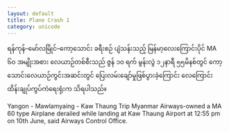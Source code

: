 ```yaml
---
layout: default
title: Plane Crash 1
category: unicode
---
```


<p class="hide-trigger"><span class="mm3">ရန်ကုန်–မော်လမြိုင်–ကော့သောင်း ခရီးစဉ် ပျံသန်းသည့် မြန်မာ့လေးကြောင်းပိုင် MA ၆၀ အမျိုးအစား လေယာဉ်တစ်စီးသည် ဇွန် ၁၀ ရက် မွန်းလွဲ ၁၂နာရီ ၅၅မိနစ်တွင် ကော့သောင်းလေယာဉ်ကွင်းအဆင်းတွင် ပြေးလမ်းချော်မှုဖြစ်ပွားခဲ့ကြောင်း လေကြောင်း ထိန်းချုပ်ကွပ်ကဲရေးရုံးက သိရပါသည်။</span></p>

<p class="hide-this">Yangon - Mawlamyaing - Kaw Thaung Trip Myanmar Airways-owned a MA 60 type Airplane derailed while landing at Kaw Thaung Airport at 12:55 pm on 10th June, said Airways Control Office.</p>
